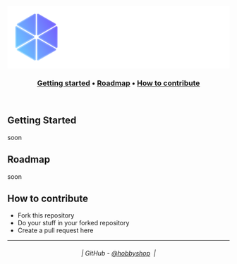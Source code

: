 <h1>
    <img align="center" src="logo.png">
</h1>

<h3 align="center">
    <a href="#getting-started">Getting started</a> •
    <a href="#roadmap">Roadmap</a> •
    <a href="#how-to-contribute">How to contribute</a>
</h3>
<br>

## Getting Started
soon

## Roadmap
soon

## How to contribute
* Fork this repository
* Do your stuff in your forked repository
* Create a pull request here

---
<h6 align="center">
  | GitHub - <a href="https://github.com/Hobbyshop">@hobbyshop</a> 
  |
</h6>
